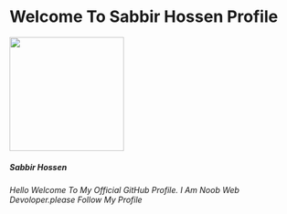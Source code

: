 

<!Doctype HTML>
<html>
 <head>
  <title>Sabbir Hossen Profile</title>
<link rel="stylesheet" href="style.css">
 </head>
 <body>
 <main>
  <div class-container>
   <h1>Welcome To Sabbir Hossen Profile</h1>
   <img src="https://blogger.googleusercontent.com/img/b/R29vZ2xl/AVvXsEiPqR76KfCPZJjDexagza0TkgBLzeUBR1ZLnPchhOA6vtsLokAP-H-P7uLtv1-MhkHn5iq28UXTrDtxRwrfnS3pQ1KCDfpd4MDKpdP-IkTqrtOQDq7ZEiVPaGE2hdL19YVoAlJ8WB8_umtCWjAcGbVSVMhN4gvwnsSYQ6wfrtBENQRnJXyPXS31I35Tug/s636/7tfce4.jpg" height="200" width="200">
   <h5>Sabbir Hossen</h5>
   <p><i>Hello Welcome To My Official GitHub Profile.
    I Am Noob Web Devoloper.please Follow My Profile</i></h5>
  </main>
  </body>
  </html>
